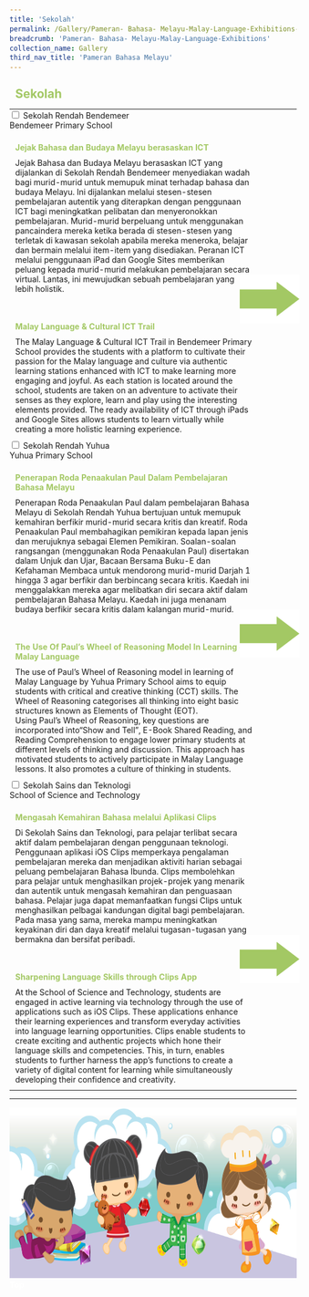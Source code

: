 ```yaml
---
title: 'Sekolah'
permalink: /Gallery/Pameran- Bahasa- Melayu-Malay-Language-Exhibitions-c/Schools/
breadcrumb: 'Pameran- Bahasa- Melayu-Malay-Language-Exhibitions'
collection_name: Gallery
third_nav_title: 'Pameran Bahasa Melayu'
---
```


<h2 style="padding-top:12px;margin:10px;color:#a3c864;">Sekolah</h2>
<html>
<head>
<style>

.hl{
    display: inline-block;
    padding: 12px 20px;
    text-align: center;
    text-decoration: none;
    color: #fff;
    background-color: #4372d6;
    border-radius: 6px;
    outline: 0;
    cursor: pointer;
    margin-right: 10px;
    margin-bottom: 7px;
    width: 120px;
}
.tbl{
    border:0 none;
    padding:0; 
    margin:0;
    border-collapse: collapse;
}
.tbl a {
    position:absolute;
    margin-left: -100px;
}
.atab {
    margin-bottom: 5px;
    width: 87%;
    neight:auto;
    }
</style>
</head>
<body>
  <table class="tbl">
<tr>
<td style="border:0 none;padding: 0; margin:0;">
<div class="atab">
      <input id="tab-2" type="checkbox" name="tab">
      <label for="tab-2" class="lbML">	Sekolah Rendah Bendemeer<br/>Bendemeer Primary School</label>
      <div class="tab-content">
       <h4 style="padding-top:12px;margin:10px;color:#a3c864;">Jejak Bahasa dan Budaya Melayu berasaskan ICT</h4>
        <p style="margin:10px;">
         Jejak Bahasa dan Budaya Melayu berasaskan ICT yang dijalankan di Sekolah Rendah Bendemeer menyediakan wadah bagi murid-murid untuk memupuk minat terhadap bahasa dan budaya Melayu. Ini dijalankan melalui stesen-stesen pembelajaran autentik yang diterapkan dengan penggunaan ICT bagi meningkatkan pelibatan dan menyeronokkan pembelajaran. Murid-murid berpeluang untuk menggunakan pancaindera mereka ketika berada di stesen-stesen yang terletak di kawasan sekolah apabila mereka meneroka, belajar dan bermain melalui item-item yang disediakan. Peranan ICT melalui penggunaan iPad dan Google Sites memberikan peluang kepada murid-murid melakukan pembelajaran secara virtual. Lantas, ini mewujudkan sebuah pembelajaran yang lebih holistik.
  </p><br/>
     <h4 style="padding-top:12px;margin:10px;color:#a3c864;">Malay Language & Cultural ICT Trail</h4>
        <p style="margin:10px;">
          The Malay Language & Cultural ICT Trail in Bendemeer Primary School provides the students with a platform to cultivate their passion for the Malay language and culture via authentic learning stations enhanced with ICT to make learning more engaging and joyful. As each station is located around the school, students are taken on an adventure to activate their senses as they explore, learn and play using the interesting elements provided. The ready availability  of ICT through iPads and Google Sites allows students to learn virtually while creating a more holistic learning experience.
        </p>
      </div>
</div>
</td>
<td style="border:0 none;padding: 0; margin:0;" class="btnImg">
 <a href="/test/Chinese-poster/"><img class="btnImg" src="/images/arrowMalay.png"></a>
</td>
</tr>
<tr>
<td style="border:0 none;padding: 0; margin:0;">
<div class="atab">
      <input id="tab-1" type="checkbox" name="tab">
      <label for="tab-1" class="lbML">Sekolah Rendah Yuhua<br/>Yuhua Primary School</label>
      <div class="tab-content">
     <h4 style="padding-top:12px;margin:10px;color:#a3c864;">Penerapan Roda Penaakulan Paul Dalam Pembelajaran Bahasa Melayu </h4>
      <p style="margin:10px;">
        Penerapan Roda Penaakulan Paul dalam pembelajaran Bahasa Melayu di Sekolah Rendah Yuhua bertujuan untuk memupuk kemahiran berfikir murid-murid secara kritis dan kreatif. Roda Penaakulan Paul membahagikan pemikiran kepada lapan jenis dan merujuknya sebagai Elemen Pemikiran.
Soalan-soalan rangsangan (menggunakan Roda Penaakulan Paul) disertakan dalam Unjuk dan Ujar, Bacaan Bersama Buku-E dan Kefahaman Membaca untuk mendorong murid-murid Darjah 1 hingga 3 agar berfikir dan berbincang secara kritis. Kaedah ini menggalakkan mereka agar melibatkan diri secara aktif dalam pembelajaran Bahasa Melayu. Kaedah ini juga menanam budaya berfikir secara kritis dalam kalangan murid-murid.  
 </p><br/>

<h4 style="padding-top:12px;margin:10px;color:#a3c864;">The Use Of Paul’s Wheel of Reasoning Model In Learning of Malay Language</h4>
<p style="margin:10px;">The use of Paul’s Wheel of Reasoning model in learning of Malay Language by Yuhua Primary School aims to equip students with critical and creative thinking (CCT) skills. The Wheel of Reasoning categorises all thinking into eight basic structures  known as Elements of Thought (EOT). <br/>Using Paul’s Wheel of Reasoning, key questions are incorporated into“Show and Tell”, E-Book Shared Reading, and Reading Comprehension to engage lower primary students at different levels of thinking and discussion. This approach has motivated students to actively participate in Malay Language lessons. It also promotes a culture of thinking in students.
</p>
      </div>
</div>
</td>
<td style="border:0 none;padding: 0; margin:0;" class="btnImg">
<a href="/test/Chinese-poster/"><img class="btnImg" src="/images/arrowMalay.png"></a>
</td>
</tr>
<tr>
<td style="border:0 none;padding: 0; margin:0;">
<div class="atab">
      <input id="tab-3" type="checkbox" name="tab">
      <label for="tab-3" class="lbML">Sekolah Sains dan Teknologi <br/>School of Science and Technology</label>
      <div class="tab-content">
       <h4 style="padding-top:12px;margin:10px;color:#a3c864;">Mengasah Kemahiran Bahasa melalui Aplikasi Clips</h4>
        <p style="margin:10px;">
          Di Sekolah Sains dan Teknologi, para pelajar terlibat secara aktif dalam pembelajaran dengan penggunaan teknologi. Penggunaan aplikasi iOS Clips memperkaya pengalaman pembelajaran mereka dan menjadikan aktiviti harian sebagai peluang pembelajaran Bahasa Ibunda. Clips membolehkan para pelajar untuk menghasilkan projek-projek yang menarik dan autentik untuk mengasah kemahiran dan penguasaan bahasa. Pelajar juga dapat memanfaatkan fungsi  Clips untuk menghasilkan pelbagai  kandungan digital bagi pembelajaran. Pada masa yang sama, mereka mampu meningkatkan keyakinan diri dan daya kreatif melalui tugasan-tugasan yang bermakna dan bersifat peribadi.
        </p><br/>
       <h4 style="padding-top:12px;margin:10px;color:#a3c864;">Sharpening Language Skills through Clips App</h4>
        <p style="margin:10px;">
         At the School of Science and Technology, students are engaged in active learning via technology through the use of applications such as iOS Clips. These applications enhance their learning experiences and transform everyday activities into language learning opportunities. Clips enable students to create exciting and authentic projects which hone their language skills and competencies. This, in turn, enables students to further harness the app’s functions to create a variety of digital content for learning while simultaneously developing their confidence and creativity.
        </p>
      </div>
</div>
</td>
<td style="border:0 none;padding: 0; margin:0;" class="btnImg">
 <a href="/test/Chinese-poster/"><img class="btnImg" src="/images/arrowMalay.png"></a>
</td>
</tr>
</table>

<hr>
<div class="image">
  <img src="images/New_footer.jpg" class="Image" width="1000" height="300"></div>
<div class="btntop"><a href="#top" style="text-decoration:none;"><span style="color:white"><b>Top</b></span></a></div>
